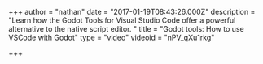 +++
author = "nathan"
date = "2017-01-19T08:43:26.000Z"
description = "Learn how the Godot Tools for Visual Studio Code offer a powerful alternative to the native script editor. "
title = "Godot tools: How to use VSCode with Godot"
type = "video"
videoid = "nPV_qXu1rkg"

+++

